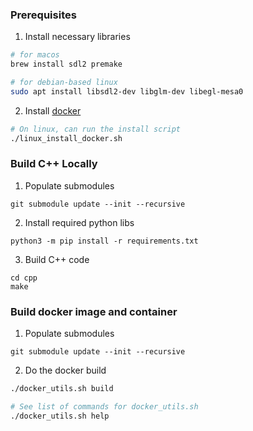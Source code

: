 ### Prerequisites

1. Install necessary libraries

```bash
# for macos
brew install sdl2 premake

# for debian-based linux
sudo apt install libsdl2-dev libglm-dev libegl-mesa0
```

2. Install [docker](https://www.docker.com)

```bash
# On linux, can run the install script
./linux_install_docker.sh
```

### Build C++ Locally

1. Populate submodules

```
git submodule update --init --recursive
```

2. Install required python libs

```
python3 -m pip install -r requirements.txt
```

3. Build C++ code

```
cd cpp
make
```

### Build docker image and container

1. Populate submodules

```
git submodule update --init --recursive
```

2. Do the docker build

```bash
./docker_utils.sh build

# See list of commands for docker_utils.sh
./docker_utils.sh help
```
